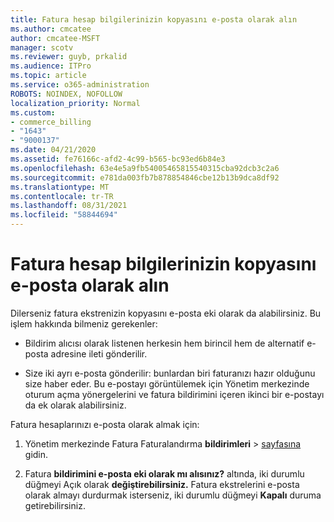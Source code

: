 ```yaml
---
title: Fatura hesap bilgilerinizin kopyasını e-posta olarak alın
ms.author: cmcatee
author: cmcatee-MSFT
manager: scotv
ms.reviewer: guyb, prkalid
ms.audience: ITPro
ms.topic: article
ms.service: o365-administration
ROBOTS: NOINDEX, NOFOLLOW
localization_priority: Normal
ms.custom:
- commerce_billing
- "1643"
- "9000137"
ms.date: 04/21/2020
ms.assetid: fe76166c-afd2-4c99-b565-bc93ed6b84e3
ms.openlocfilehash: 63e4e5a9fb54005465815540315cba92dcb3c2a6
ms.sourcegitcommit: e781da003fb7b878854846cbe12b13b9dca8df92
ms.translationtype: MT
ms.contentlocale: tr-TR
ms.lasthandoff: 08/31/2021
ms.locfileid: "58844694"
---
```

# <a name="receive-copy-of-your-billing-statement-in-email"></a>Fatura hesap bilgilerinizin kopyasını e-posta olarak alın

Dilerseniz fatura ekstrenizin kopyasını e-posta eki olarak da alabilirsiniz. Bu işlem hakkında bilmeniz gerekenler:
  
- Bildirim alıcısı olarak listenen herkesin hem birincil hem de alternatif e-posta adresine ileti gönderilir.

- Size iki ayrı e-posta gönderilir: bunlardan biri faturanızı hazır olduğunu size haber eder. Bu e-postayı görüntülemek için Yönetim merkezinde oturum açma yönergelerini ve fatura bildirimini içeren ikinci bir e-postayı da ek olarak alabilirsiniz.

Fatura hesaplarınızı e-posta olarak almak için:
  
1. Yönetim merkezinde Fatura Faturalandırma **bildirimleri** \> [sayfasına](https://go.microsoft.com/fwlink/p/?linkid=853212) gidin.

2. Fatura **bildirimini e-posta eki olarak mı alısınız?** altında, iki durumlu düğmeyi Açık olarak **değiştirebilirsiniz.** Fatura ekstrelerini e-posta olarak almayı durdurmak isterseniz, iki durumlu düğmeyi **Kapalı** duruma getirebilirsiniz.